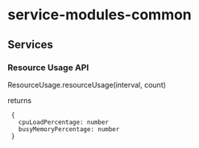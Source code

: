 # service-modules-common

## Services

### Resource Usage API

ResourceUsage.resourceUsage(interval, count)

  returns
  ```
   {
     cpuLoadPercentage: number
     busyMemoryPercentage: number
   }
   ```
   